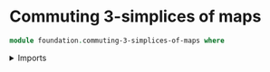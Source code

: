 # Commuting 3-simplices of maps

```agda
module foundation.commuting-3-simplices-of-maps where
```

<details><summary>Imports</summary>

```agda
open import foundation-core.commuting-3-simplices-of-maps public
```

</details>
